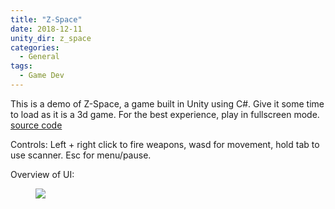 ```yaml
---
title: "Z-Space"
date: 2018-12-11
unity_dir: z_space
categories:
  - General
tags:
  - Game Dev
---
```


This is a demo of Z-Space, a game built in Unity using C#. Give it some time to load as it is a 3d game. For the best experience, play in fullscreen mode. 
[source code](https://github.com/ppieper/Z-Space)

Controls: Left + right click to fire weapons, wasd for movement, hold tab to use scanner. Esc for menu/pause.

Overview of UI:
<figure>
	<img src="{{ site.baseurl }}/assets/images/ui.png">
	<figcaption></figcaption>
</figure>